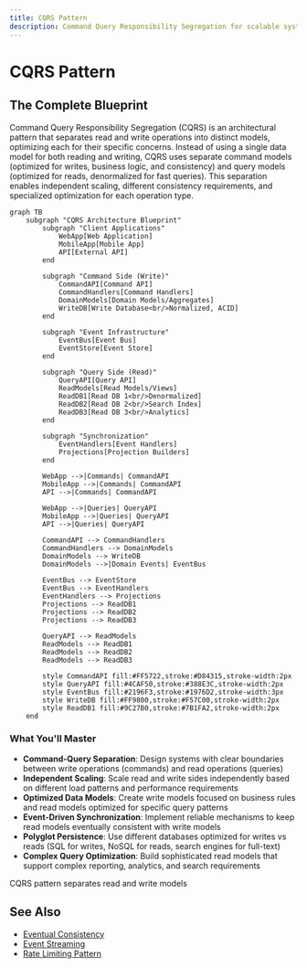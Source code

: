 ```yaml
---
title: CQRS Pattern
description: Command Query Responsibility Segregation for scalable systems
---
```


# CQRS Pattern

## The Complete Blueprint

Command Query Responsibility Segregation (CQRS) is an architectural pattern that separates read and write operations into distinct models, optimizing each for their specific concerns. Instead of using a single data model for both reading and writing, CQRS uses separate command models (optimized for writes, business logic, and consistency) and query models (optimized for reads, denormalized for fast queries). This separation enables independent scaling, different consistency requirements, and specialized optimization for each operation type.

```mermaid
graph TB
    subgraph "CQRS Architecture Blueprint"
        subgraph "Client Applications"
            WebApp[Web Application]
            MobileApp[Mobile App]
            API[External API]
        end
        
        subgraph "Command Side (Write)"
            CommandAPI[Command API]
            CommandHandlers[Command Handlers]
            DomainModels[Domain Models/Aggregates]
            WriteDB[Write Database<br/>Normalized, ACID]
        end
        
        subgraph "Event Infrastructure"
            EventBus[Event Bus]
            EventStore[Event Store]
        end
        
        subgraph "Query Side (Read)"
            QueryAPI[Query API]
            ReadModels[Read Models/Views]
            ReadDB1[Read DB 1<br/>Denormalized]
            ReadDB2[Read DB 2<br/>Search Index]
            ReadDB3[Read DB 3<br/>Analytics]
        end
        
        subgraph "Synchronization"
            EventHandlers[Event Handlers]
            Projections[Projection Builders]
        end
        
        WebApp -->|Commands| CommandAPI
        MobileApp -->|Commands| CommandAPI
        API -->|Commands| CommandAPI
        
        WebApp -->|Queries| QueryAPI
        MobileApp -->|Queries| QueryAPI
        API -->|Queries| QueryAPI
        
        CommandAPI --> CommandHandlers
        CommandHandlers --> DomainModels
        DomainModels --> WriteDB
        DomainModels -->|Domain Events| EventBus
        
        EventBus --> EventStore
        EventBus --> EventHandlers
        EventHandlers --> Projections
        Projections --> ReadDB1
        Projections --> ReadDB2
        Projections --> ReadDB3
        
        QueryAPI --> ReadModels
        ReadModels --> ReadDB1
        ReadModels --> ReadDB2
        ReadModels --> ReadDB3
        
        style CommandAPI fill:#FF5722,stroke:#D84315,stroke-width:2px
        style QueryAPI fill:#4CAF50,stroke:#388E3C,stroke-width:2px
        style EventBus fill:#2196F3,stroke:#1976D2,stroke-width:3px
        style WriteDB fill:#FF9800,stroke:#F57C00,stroke-width:2px
        style ReadDB1 fill:#9C27B0,stroke:#7B1FA2,stroke-width:2px
    end
```

### What You'll Master

- **Command-Query Separation**: Design systems with clear boundaries between write operations (commands) and read operations (queries)
- **Independent Scaling**: Scale read and write sides independently based on different load patterns and performance requirements
- **Optimized Data Models**: Create write models focused on business rules and read models optimized for specific query patterns
- **Event-Driven Synchronization**: Implement reliable mechanisms to keep read models eventually consistent with write models
- **Polyglot Persistence**: Use different databases optimized for writes vs reads (SQL for writes, NoSQL for reads, search engines for full-text)
- **Complex Query Optimization**: Build sophisticated read models that support complex reporting, analytics, and search requirements

CQRS pattern separates read and write models

## See Also

- [Eventual Consistency](/pattern-library/data-management/eventual-consistency)
- [Event Streaming](/pattern-library/architecture/event-streaming)
- [Rate Limiting Pattern](/pattern-library/scaling/rate-limiting)
